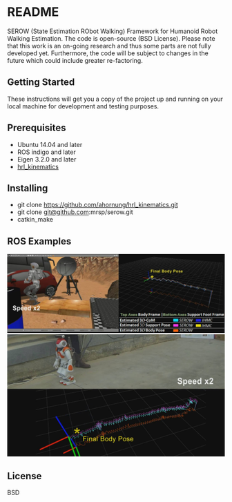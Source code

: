 # README
SEROW (State Estimation RObot Walking) Framework for Humanoid Robot Walking Estimation.  The code is open-source (BSD License). Please note that this work is an on-going research and thus some parts are not fully developed yet. Furthermore, the code will be subject to changes in the future which could include greater re-factoring.

## Getting Started
These instructions will get you a copy of the project up and running on your local machine for development and testing purposes.

## Prerequisites
* Ubuntu 14.04 and later
* ROS indigo and later
* Eigen 3.2.0 and later
* [hrl_kinematics](http://wiki.ros.org/hrl_kinematics) 

## Installing
* git clone https://github.com/ahornung/hrl_kinematics.git
* git clone git@github.com:mrsp/serow.git
* catkin_make


## ROS Examples
![valk](img/valk.jpg)
![nao](img/nao.jpg)


## License
BSD 

